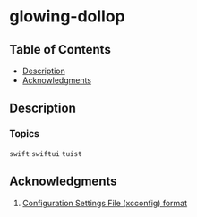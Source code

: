 # glowing-dollop


## Table of Contents


- [Description](#description)
- [Acknowledgments](#acknowledgments)

## Description


### Topics
`swift` `swiftui` `tuist`

## Acknowledgments


1. [Configuration Settings File (xcconfig) format](https://help.apple.com/xcode/#/dev745c5c974)
